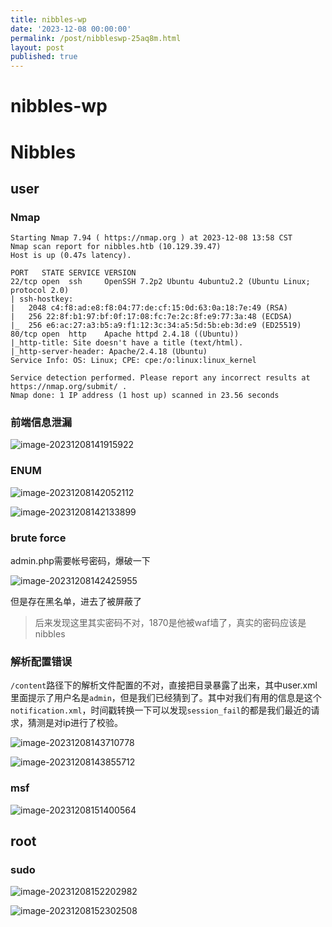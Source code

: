 ```yaml
---
title: nibbles-wp
date: '2023-12-08 00:00:00'
permalink: /post/nibbleswp-25aq8m.html
layout: post
published: true
---
```




# nibbles-wp

# Nibbles

## user

### Nmap

```shell
Starting Nmap 7.94 ( https://nmap.org ) at 2023-12-08 13:58 CST
Nmap scan report for nibbles.htb (10.129.39.47)
Host is up (0.47s latency).

PORT   STATE SERVICE VERSION
22/tcp open  ssh     OpenSSH 7.2p2 Ubuntu 4ubuntu2.2 (Ubuntu Linux; protocol 2.0)
| ssh-hostkey: 
|   2048 c4:f8:ad:e8:f8:04:77:de:cf:15:0d:63:0a:18:7e:49 (RSA)
|   256 22:8f:b1:97:bf:0f:17:08:fc:7e:2c:8f:e9:77:3a:48 (ECDSA)
|_  256 e6:ac:27:a3:b5:a9:f1:12:3c:34:a5:5d:5b:eb:3d:e9 (ED25519)
80/tcp open  http    Apache httpd 2.4.18 ((Ubuntu))
|_http-title: Site doesn't have a title (text/html).
|_http-server-header: Apache/2.4.18 (Ubuntu)
Service Info: OS: Linux; CPE: cpe:/o:linux:linux_kernel

Service detection performed. Please report any incorrect results at https://nmap.org/submit/ .
Nmap done: 1 IP address (1 host up) scanned in 23.56 seconds
```

### 前端信息泄漏

![image-20231208141915922](https://gitee.com/UserB1ank/picgo_bed/raw/master/img/image-20231208141915922.png)

### ENUM

![image-20231208142052112](https://gitee.com/UserB1ank/picgo_bed/raw/master/img/image-20231208142052112.png)

![image-20231208142133899](https://gitee.com/UserB1ank/picgo_bed/raw/master/img/image-20231208142133899.png)

### brute force

admin.php需要帐号密码，爆破一下

![image-20231208142425955](https://gitee.com/UserB1ank/picgo_bed/raw/master/img/image-20231208142425955.png)

但是存在黑名单，进去了被屏蔽了

> 后来发现这里其实密码不对，1870是他被waf墙了，真实的密码应该是nibbles

### 解析配置错误

`/content`路径下的解析文件配置的不对，直接把目录暴露了出来，其中user.xml里面提示了用户名是`admin`，但是我们已经猜到了。其中对我们有用的信息是这个`notification.xml`，时间戳转换一下可以发现`session_fail`的都是我们最近的请求，猜测是对ip进行了校验。

![image-20231208143710778](https://gitee.com/UserB1ank/picgo_bed/raw/master/img/image-20231208143710778.png)

![image-20231208143855712](https://gitee.com/UserB1ank/picgo_bed/raw/master/img/image-20231208143855712.png)

### msf

![image-20231208151400564](https://gitee.com/UserB1ank/picgo_bed/raw/master/img/image-20231208151400564.png)

## root

### sudo

![image-20231208152202982](https://gitee.com/UserB1ank/picgo_bed/raw/master/img/image-20231208152202982.png)

![image-20231208152302508](https://gitee.com/UserB1ank/picgo_bed/raw/master/img/image-20231208152302508.png)
